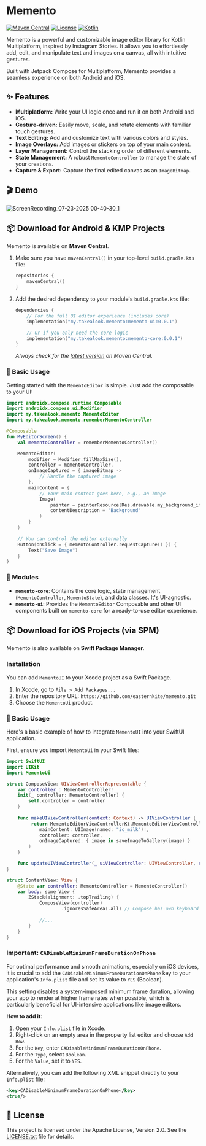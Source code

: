 # Memento

[![Maven Central](https://img.shields.io/maven-central/v/my.takealook.memento/memento-ui.svg?label=Maven%20Central)](https://central.sonatype.com/search?q=g:my.takealook.memento)
[![License](https://img.shields.io/badge/License-Apache%202.0-blue.svg)](https://opensource.org/licenses/Apache-2.0)
[![Kotlin](https://img.shields.io/badge/Kotlin-2.2.0-blue.svg?logo=kotlin)](http://kotlinlang.org)

Memento is a powerful and customizable image editor library for Kotlin Multiplatform, inspired by Instagram Stories. It allows you to effortlessly add, edit, and manipulate text and images on a canvas, all with intuitive gestures.

Built with Jetpack Compose for Multiplatform, Memento provides a seamless experience on both Android and iOS.

## ✨ Features

- **Multiplatform:** Write your UI logic once and run it on both Android and iOS.
- **Gesture-driven:** Easily move, scale, and rotate elements with familiar touch gestures.
- **Text Editing:** Add and customize text with various colors and styles.
- **Image Overlays:** Add images or stickers on top of your main content.
- **Layer Management:** Control the stacking order of different elements.
- **State Management:** A robust `MementoController` to manage the state of your creations.
- **Capture & Export:** Capture the final edited canvas as an `ImageBitmap`.

## 🎬 Demo

![ScreenRecording_07-23-2025 00-40-30_1](https://github.com/user-attachments/assets/df57b380-d7d6-48f3-b337-bc2d3f160f0c)


## 📦 Download for Android & KMP Projects

Memento is available on **Maven Central**.

1.  Make sure you have `mavenCentral()` in your top-level `build.gradle.kts` file:
    ```kotlin
    repositories {
        mavenCentral()
    }
    ```

2.  Add the desired dependency to your module's `build.gradle.kts` file:

    ```kotlin
    dependencies {
        // For the full UI editor experience (includes core)
        implementation("my.takealook.memento:memento-ui:0.0.1")

        // Or if you only need the core logic
        implementation("my.takealook.memento:memento-core:0.0.1")
    }
    ```
    *Always check for the [latest version](https://central.sonatype.com/search?q=g:my.takealook.memento) on Maven Central.*

### 🚀 Basic Usage

Getting started with the `MementoEditor` is simple. Just add the composable to your UI:

```kotlin
import androidx.compose.runtime.Composable
import androidx.compose.ui.Modifier
import my.takealook.memento.MementoEditor
import my.takealook.memento.rememberMementoController

@Composable
fun MyEditorScreen() {
    val mementoController = rememberMementoController()

    MementoEditor(
        modifier = Modifier.fillMaxSize(),
        controller = mementoController,
        onImageCaptured = { imageBitmap ->
            // Handle the captured image
        },
        mainContent = {
            // Your main content goes here, e.g., an Image
            Image(
                painter = painterResource(Res.drawable.my_background_image),
                contentDescription = "Background"
            )
        }
    )

    // You can control the editor externally
    Button(onClick = { mementoController.requestCapture() }) {
        Text("Save Image")
    }
}
```

### 🧩 Modules

-   **`memento-core`**: Contains the core logic, state management (`MementoController`, `MementoState`), and data classes. It's UI-agnostic.
-   **`memento-ui`**: Provides the `MementoEditor` Composable and other UI components built on `memento-core` for a ready-to-use editor experience.

## 📦 Download for iOS Projects (via SPM)

Memento is also available on **Swift Package Manager**.

### Installation

You can add `MementoUI` to your Xcode project as a Swift Package.

1.  In Xcode, go to `File > Add Packages...`
2.  Enter the repository URL: `https://github.com/easternkite/memento.git`
3.  Choose the `MementoUi` product.

### 🚀 Basic Usage

Here's a basic example of how to integrate `MementoUI` into your SwiftUI application.

First, ensure you import `MementoUi` in your Swift files:

```swift
import SwiftUI
import UIKit
import MementoUi

struct ComposeView: UIViewControllerRepresentable {
    var controller : MementoController!
    init(_ controller: MementoController) {
        self.controller = controller
    }
    
    func makeUIViewController(context: Context) -> UIViewController {
         return MementoEditorViewControllerKt.MementoEditorViewController(
            mainContent: UIImage(named: "ic_milk")!,
            controller: controller,
            onImageCaptured: { image in saveImageToGallery(image) }
        )
    }

    func updateUIViewController(_ uiViewController: UIViewController, context: Context) {}
}

struct ContentView: View {
    @State var controller: MementoController = MementoController()
    var body: some View {
        ZStack(alignment: .topTrailing) {
            ComposeView(controller)
                    .ignoresSafeArea(.all) // Compose has own keyboard handler
            
            //...
        }
    }
}
```

### Important: `CADisableMinimumFrameDurationOnPhone`

For optimal performance and smooth animations, especially on iOS devices, it is crucial to add the `CADisableMinimumFrameDurationOnPhone` key to your application's `Info.plist` file and set its value to `YES` (Boolean).

This setting disables a system-imposed minimum frame duration, allowing your app to render at higher frame rates when possible, which is particularly beneficial for UI-intensive applications like image editors.

**How to add it:**

1.  Open your `Info.plist` file in Xcode.
2.  Right-click on an empty area in the property list editor and choose `Add Row`.
3.  For the `Key`, enter `CADisableMinimumFrameDurationOnPhone`.
4.  For the `Type`, select `Boolean`.
5.  For the `Value`, set it to `YES`.

Alternatively, you can add the following XML snippet directly to your `Info.plist` file:

```xml
<key>CADisableMinimumFrameDurationOnPhone</key>
<true/>
```


## 📜 License

This project is licensed under the Apache License, Version 2.0. See the [LICENSE.txt](LICENSE.txt) file for details.
